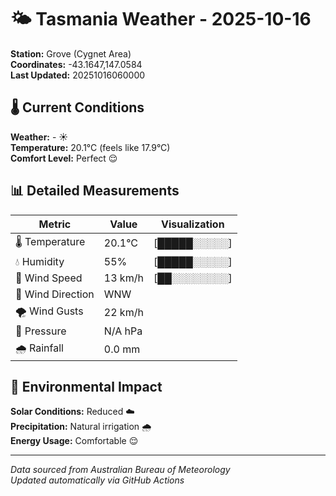 # 🌤️ Tasmania Weather - 2025-10-16

**Station:** Grove (Cygnet Area)  
**Coordinates:** -43.1647,147.0584  
**Last Updated:** 20251016060000

## 🌡️ Current Conditions

**Weather:** - ☀️  
**Temperature:** 20.1°C (feels like 17.9°C)  
**Comfort Level:** Perfect 😌

## 📊 Detailed Measurements

| Metric | Value | Visualization |
|--------|-------|---------------|
| 🌡️ Temperature | 20.1°C | [█████░░░░░] |
| 💧 Humidity | 55% | [█████░░░░░] |
| 💨 Wind Speed | 13 km/h | [██░░░░░░░░] |
| 🧭 Wind Direction | WNW | |
| 🌪️ Wind Gusts | 22 km/h | |
| 🔽 Pressure | N/A hPa | |
| 🌧️ Rainfall | 0.0 mm | |

## 🌱 Environmental Impact

**Solar Conditions:** Reduced ☁️  
**Precipitation:** Natural irrigation 🌧️  
**Energy Usage:** Comfortable 😌

---
*Data sourced from Australian Bureau of Meteorology*  
*Updated automatically via GitHub Actions*
